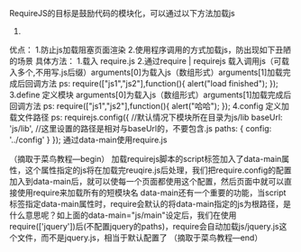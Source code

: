 RequireJS的目标是鼓励代码的模块化，可以通过以下方法加载js
1.  <script type="text/javascript" src="require.js"></script>
    <script type="text/javascript">
        require(["js/config"]);
    </script>
优点：
1.防止js加载阻塞页面渲染
2.使用程序调用的方式加载js，防出现如下丑陋的场景
    <script type="text/javascript" src="a.js"></script>
    <script type="text/javascript" src="b.js"></script>
    <script type="text/javascript" src="c.js"></script>
具体方法：
1.载入 require.js
2.通过require | requirejs 载入调用js（可载入多个,不用写.js后缀）arguments[0]为载入js（数组形式）arguments[1]加载完成后回调方法
  ps: require(["js1","js2"],function(){
          alert("load finished");
      });
3.define 定义模块 arguments[0]为载入js（数组形式）arguments[1]加载完成后回调方法
   ps: require(["js1","js2"],function(){
             alert("哈哈");
       });
4.config 定义加载文件路径
   ps: requirejs.config({
          //默认情况下模块所在目录为js/lib
          baseUrl: 'js/lib',
          //这里设置的路径是相对与baseUrl的，不要包含.js
          paths: {
              config: '../config'
          }
      });
通过data-main使用require.js
<script data-main="js/config" src="js/require.js"></script>
（摘取于菜鸟教程—begin）
加载requirejs脚本的script标签加入了data-main属性，这个属性指定的js将在加载完reuqire.js后处理，我们把require.config的配置加入到data-main后，就可以使每一个页面都使用这个配置，然后页面中就可以直接使用require来加载所有的短模块名
data-main还有一个重要的功能，当script标签指定data-main属性时，require会默认的将data-main指定的js为根路径，是什么意思呢？如上面的data-main="js/main"设定后，我们在使用require(['jquery'])后(不配置jquery的paths)，require会自动加载js/jquery.js这个文件，而不是jquery.js，相当于默认配置了
（摘取于菜鸟教程—end）